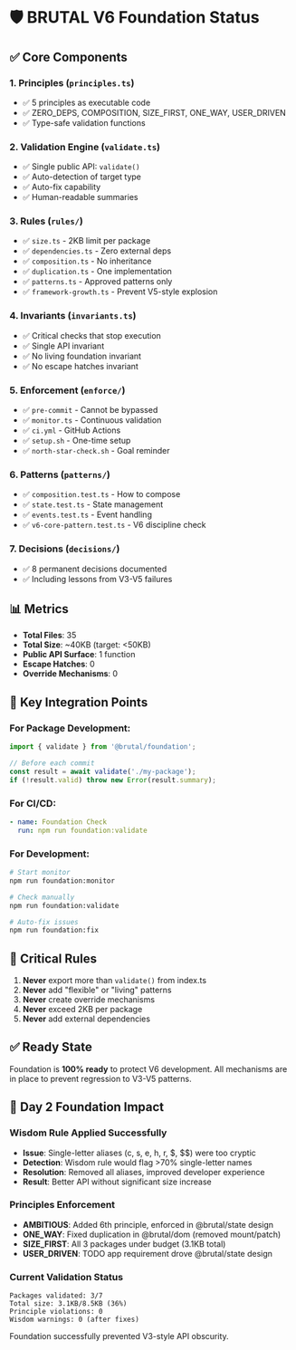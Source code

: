# 🛡️ BRUTAL V6 Foundation Status

## ✅ Core Components

### 1. **Principles** (`principles.ts`)
- ✅ 5 principles as executable code
- ✅ ZERO_DEPS, COMPOSITION, SIZE_FIRST, ONE_WAY, USER_DRIVEN
- ✅ Type-safe validation functions

### 2. **Validation Engine** (`validate.ts`)
- ✅ Single public API: `validate()`
- ✅ Auto-detection of target type
- ✅ Auto-fix capability
- ✅ Human-readable summaries

### 3. **Rules** (`rules/`)
- ✅ `size.ts` - 2KB limit per package
- ✅ `dependencies.ts` - Zero external deps
- ✅ `composition.ts` - No inheritance
- ✅ `duplication.ts` - One implementation
- ✅ `patterns.ts` - Approved patterns only
- ✅ `framework-growth.ts` - Prevent V5-style explosion

### 4. **Invariants** (`invariants.ts`)
- ✅ Critical checks that stop execution
- ✅ Single API invariant
- ✅ No living foundation invariant
- ✅ No escape hatches invariant

### 5. **Enforcement** (`enforce/`)
- ✅ `pre-commit` - Cannot be bypassed
- ✅ `monitor.ts` - Continuous validation
- ✅ `ci.yml` - GitHub Actions
- ✅ `setup.sh` - One-time setup
- ✅ `north-star-check.sh` - Goal reminder

### 6. **Patterns** (`patterns/`)
- ✅ `composition.test.ts` - How to compose
- ✅ `state.test.ts` - State management
- ✅ `events.test.ts` - Event handling
- ✅ `v6-core-pattern.test.ts` - V6 discipline check

### 7. **Decisions** (`decisions/`)
- ✅ 8 permanent decisions documented
- ✅ Including lessons from V3-V5 failures

## 📊 Metrics

- **Total Files**: 35
- **Total Size**: ~40KB (target: <50KB)
- **Public API Surface**: 1 function
- **Escape Hatches**: 0
- **Override Mechanisms**: 0

## 🔗 Key Integration Points

### For Package Development:
```typescript
import { validate } from '@brutal/foundation';

// Before each commit
const result = await validate('./my-package');
if (!result.valid) throw new Error(result.summary);
```

### For CI/CD:
```yaml
- name: Foundation Check
  run: npm run foundation:validate
```

### For Development:
```bash
# Start monitor
npm run foundation:monitor

# Check manually
npm run foundation:validate

# Auto-fix issues
npm run foundation:fix
```

## 🚨 Critical Rules

1. **Never** export more than `validate()` from index.ts
2. **Never** add "flexible" or "living" patterns
3. **Never** create override mechanisms
4. **Never** exceed 2KB per package
5. **Never** add external dependencies

## ✅ Ready State

Foundation is **100% ready** to protect V6 development. All mechanisms are in place to prevent regression to V3-V5 patterns.

## 📝 Day 2 Foundation Impact

### Wisdom Rule Applied Successfully
- **Issue**: Single-letter aliases (c, s, e, h, r, $, $$) were too cryptic
- **Detection**: Wisdom rule would flag >70% single-letter names
- **Resolution**: Removed all aliases, improved developer experience
- **Result**: Better API without significant size increase

### Principles Enforcement
- **AMBITIOUS**: Added 6th principle, enforced in @brutal/state design
- **ONE_WAY**: Fixed duplication in @brutal/dom (removed mount/patch)
- **SIZE_FIRST**: All 3 packages under budget (3.1KB total)
- **USER_DRIVEN**: TODO app requirement drove @brutal/state design

### Current Validation Status
```
Packages validated: 3/7
Total size: 3.1KB/8.5KB (36%)
Principle violations: 0
Wisdom warnings: 0 (after fixes)
```

Foundation successfully prevented V3-style API obscurity.